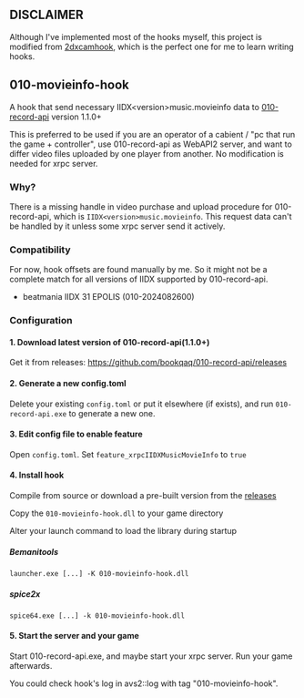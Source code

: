 ## DISCLAIMER

Although I've implemented most of the hooks myself, this project is modified from [2dxcamhook](https://github.com/aixxe/2dxcamhook), which is the perfect one for me to learn writing hooks. 

## 010-movieinfo-hook

A hook that send necessary IIDX\<version\>music.movieinfo data to [010-record-api](https://github.com/bookqaq/010-record-api) version 1.1.0+

This is preferred to be used if you are an operator of a cabient / "pc that run the game + controller", use 010-record-api as WebAPI2 server, and want to differ video files uploaded by one player from another. No modification is needed for xrpc server.

### Why?

There is a missing handle in video purchase and upload procedure for 010-record-api, which is `IIDX<version>music.movieinfo`. This request data can't be handled by it unless some xrpc server send it actively. 

### Compatibility

For now, hook offsets are found manually by me. So it might not be a complete match for all versions of IIDX supported by 010-record-api.

- beatmania IIDX 31 EPOLIS (010-2024082600)

### Configuration

#### 1. Download latest version of 010-record-api(1.1.0+)

Get it from releases: https://github.com/bookqaq/010-record-api/releases

#### 2. Generate a new config.toml

Delete your existing `config.toml` or put it elsewhere (if exists), and run `010-record-api.exe` to generate a new one.

#### 3. Edit config file to enable feature

Open `config.toml`. Set `feature_xrpcIIDXMusicMovieInfo` to `true`

#### 4. Install hook

Compile from source or download a pre-built version from the [releases](https://github.com/bookqaq/010-movieinfo-hook/releases/)

Copy the `010-movieinfo-hook.dll` to your game directory

Alter your launch command to load the library during startup

##### Bemanitools

```
launcher.exe [...] -K 010-movieinfo-hook.dll
```

##### spice2x

```
spice64.exe [...] -k 010-movieinfo-hook.dll
```

#### 5. Start the server and your game

Start 010-record-api.exe, and maybe start your xrpc server. Run your game afterwards.

You could check hook's log in avs2::log with tag "010-movieinfo-hook".